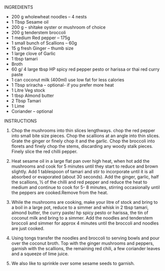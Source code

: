 INGREDIENTS
 

* 200 g wholewheat noodles – 4 nests
* 1 Tbsp Sesame oil
* 200 g – shitake oyster or mushroom of choice
* 200 g tenderstem broccoli
* 1 medium Red pepper – 175g
* 1 small bunch of Scallions – 60g
* 15 g fresh Ginger – thumb size
* 1 large clove of Garlic
* 1 tbsp tamari
* Broth
* 60 g/ 4 large tbsp HP spicy red pepper pesto or harissa or thai red curry paste
* 1 can coconut milk (400ml) use low fat for less calories
* 1 Tbsp sriracha – optional- if you prefer more heat
* 1 Litre Veg stock
* 1 tbsp Almond butter
* 2 Tbsp Tamari
* 1 Lime
* Coriander – optional

INSTRUCTIONS
 

1. Chop the mushrooms into thin slices lengthways. chop the red pepper into small bite size pieces.   Chop the scallions at an angle into thin slices.   Grate the ginger or finely chop it and the garlic.   Chop the broccoli into florets and finely chop the stems, discarding any woody stalk pieces.   Finely slice the red chilli pepper.

2. Heat sesame oil in a large flat pan over high heat, when hot add the mushrooms and cook for 5 minutes until they start to reduce and brown slightly.   Add 1 tablespoon of tamari and stir to incorporate until it is all absorbed or evaporated (about 30 seconds).   Add the ginger, garlic, half the scallions, ½ of the chilli and red pepper and reduce the heat to medium and continue to cook for 5- 8 minutes, stirring occasionally until the peppers are cooked.Remove from the heat.

3. While the mushrooms are cooking, make your litre of stock and bring to a boil in a large pot, reduce to a simmer and whisk in 2 tbsp tamari, almond butter, the curry paste/ hp spicy pesto or harissa, the tin of coconut milk and bring to a simmer.   Add the noodles and tenderstem broccoli and simmer for approx 4 minutes until the broccoli and noodles are just cooked.

4. Using tongs transfer the noodles and broccoli to serving bowls and pour over the coconut broth.   Top with the ginger mushrooms and peppers, garnish with the scallions, the remaining red chili, a few coriander leaves and a squeeze of lime juice.

5. We also like to sprinkle over some sesame seeds to garnish.
